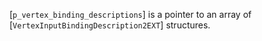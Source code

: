 [`p_vertex_binding_descriptions`] is a pointer to an array of
[`VertexInputBindingDescription2EXT`] structures.